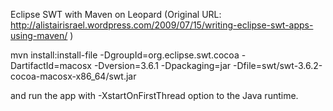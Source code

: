 Eclipse SWT with Maven on Leopard
(Original URL: http://alistairisrael.wordpress.com/2009/07/15/writing-eclipse-swt-apps-using-maven/ )

mvn install:install-file -DgroupId=org.eclipse.swt.cocoa -DartifactId=macosx -Dversion=3.6.1 -Dpackaging=jar -Dfile=swt/swt-3.6.2-cocoa-macosx-x86_64/swt.jar

and run the app with -XstartOnFirstThread option to the Java runtime.

